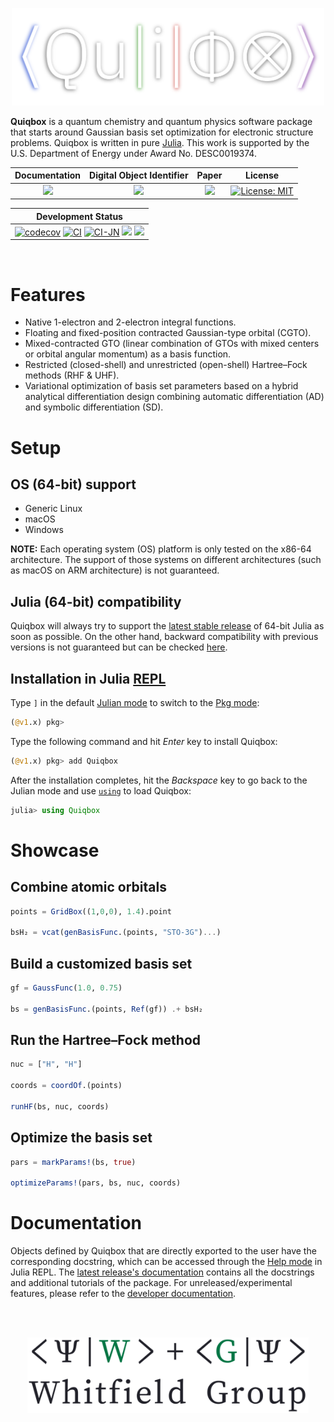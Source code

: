<p align="center">
    <a href="https://frankwswang.github.io/Quiqbox.jl/stable/">
        <img width="500" src="docs/src/assets/logo.png" alt="Quiqbox.jl">
    </a>
</p>

**Quiqbox** is a quantum chemistry and quantum physics software package that starts around Gaussian basis set optimization for electronic structure problems. Quiqbox is written in pure [Julia](https://julialang.org/). This work is supported by the U.S. Department of Energy under Award No. DESC0019374.

| Documentation | Digital Object Identifier | Paper | License |
| :---: | :---: | :---: | :---: |
| [![][Doc-l-img]][Doc-latest] | [![][Zenodo-DOI-img]][Zenodo-DOI-url] |[![][arXiv-img]][arXiv-url] | [![License: MIT][License-img]][License-url] |



| Development Status |
|:---:|
| [![codecov][codecov-img]][codecov-url] [![CI][GA-CI-img]][GA-CI-url] [![CI-JN][GA-CI-JN-img]][GA-CI-JN-url] [![][New-commits-img]][New-commits-url] [![][Genie-PkgDC-img]][Releases-url]|


<br />

# Features

* Native 1-electron and 2-electron integral functions.
* Floating and fixed-position contracted Gaussian-type orbital (CGTO).
* Mixed-contracted GTO (linear combination of GTOs with mixed centers or orbital angular momentum) as a basis function.
* Restricted (closed-shell) and unrestricted (open-shell) Hartree–Fock methods (RHF & UHF).
* Variational optimization of basis set parameters based on a hybrid analytical differentiation design combining automatic differentiation (AD) and symbolic differentiation (SD).

# Setup

## OS (64-bit) support
* Generic Linux
* macOS
* Windows

**NOTE:** Each operating system (OS) platform is only tested on the x86-64 architecture. The support of those systems on different architectures (such as macOS on ARM architecture) is not guaranteed.

## Julia (64-bit) compatibility
Quiqbox will always try to support the [latest stable release](https://julialang.org/downloads/#current_stable_release) of 64-bit Julia as soon as possible. On the other hand, backward compatibility with previous versions is not guaranteed but can be checked [here](https://github.com/frankwswang/Quiqbox.jl/actions/workflows/CI-JS-older.yml).

## Installation in Julia [REPL](https://docs.julialang.org/en/v1/stdlib/REPL/)

Type `]` in the default [Julian mode](https://docs.julialang.org/en/v1/stdlib/REPL/#The-Julian-mode) to switch to the [Pkg mode](https://docs.julialang.org/en/v1/stdlib/REPL/#Pkg-mode):

```julia
(@v1.x) pkg>
```

Type the following command and hit *Enter* key to install Quiqbox:

```julia
(@v1.x) pkg> add Quiqbox
```

After the installation completes, hit the *Backspace* key to go back to the Julian mode and use [`using`](https://docs.julialang.org/en/v1/base/base/#using) to load Quiqbox:

```julia
julia> using Quiqbox
```

# Showcase

## Combine atomic orbitals
```julia
points = GridBox((1,0,0), 1.4).point

bsH₂ = vcat(genBasisFunc.(points, "STO-3G")...)
```

## Build a customized basis set
```julia
gf = GaussFunc(1.0, 0.75)

bs = genBasisFunc.(points, Ref(gf)) .+ bsH₂
```

## Run the Hartree–Fock method
```julia
nuc = ["H", "H"]

coords = coordOf.(points)

runHF(bs, nuc, coords)
```

## Optimize the basis set
```julia
pars = markParams!(bs, true)

optimizeParams!(pars, bs, nuc, coords)
```

# Documentation
Objects defined by Quiqbox that are directly exported to the user have the corresponding docstring, which can be accessed through the [Help mode](https://docs.julialang.org/en/v1/stdlib/REPL/#Help-mode) in Julia REPL. The [latest release's documentation][Doc-latest] contains all the docstrings and additional tutorials of the package. For unreleased/experimental features, please refer to the [developer documentation][Doc-dev].

<br />
<br />

<p align="center">
    <a href="https://jdwhitfield.com/">
        <img width=450 src="docs/src/assets/groupLogo.png" alt="Whitfield Group">
    </a>
</p>

<br />

[Doc-l-img]:   https://img.shields.io/github/v/release/frankwswang/Quiqbox.jl?label=latest%20release
[Doc-latest]:  https://frankwswang.github.io/Quiqbox.jl/stable
[Doc-dev]:  https://frankwswang.github.io/Quiqbox.jl/dev

[GA-CI-img]:   https://github.com/frankwswang/Quiqbox.jl/actions/workflows/CI-JS-latest.yml/badge.svg
[GA-CI-url]:   https://github.com/frankwswang/Quiqbox.jl/actions/workflows/CI-JS-latest.yml

[GA-CI-JN-img]:https://github.com/frankwswang/Quiqbox.jl/actions/workflows/CI-JN.yml/badge.svg
[GA-CI-JN-url]:https://github.com/frankwswang/Quiqbox.jl/actions/workflows/CI-JN.yml

[codecov-img]: https://codecov.io/gh/frankwswang/Quiqbox.jl/branch/main/graph/badge.svg?token=Z1XOA39DV2
[codecov-url]: https://codecov.io/gh/frankwswang/Quiqbox.jl

[New-commits-img]: https://img.shields.io/github/commits-since/frankwswang/Quiqbox.jl/latest?color=teal&include_prereleases
[New-commits-url]: https://github.com/frankwswang/Quiqbox.jl/commits/main

[Genie-PkgDC-img]: https://shields.io/endpoint?url=https://pkgs.genieframework.com/api/v1/badge/Quiqbox
[Releases-url]: https://frankwswang.github.io/Quiqbox.jl/stable/#Installation-in-Julia-[REPL](https://docs.julialang.org/en/v1/manual/getting-started/)

[Zenodo-DOI-img]: https://zenodo.org/badge/DOI/10.5281/zenodo.7448314.svg
[Zenodo-DOI-url]: https://zenodo.org/record/7448314

[arXiv-img]: https://img.shields.io/badge/arXiv-2212.04586-b31b1b.svg
[arXiv-url]: https://arxiv.org/abs/2212.04586

[License-img]: https://img.shields.io/badge/License-MIT-yellow.svg
[License-url]: https://github.com/frankwswang/Quiqbox.jl/blob/main/LICENSE